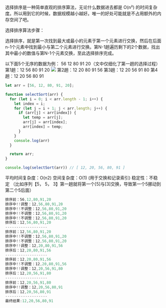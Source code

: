选择排序是一种简单直观的排序算法，无论什么数据进去都是 O(n²) 的时间复杂度。所以用到它的时候，数据规模越小越好。唯一的好处可能就是不占用额外的内存空间了吧。

选择排序算法步骤：

选择排序，就是第一次找到最大或最小的元素于第一个元素进行交换，然后在后面n-1个元素中找到最小与第二个元素进行交换。第N-1趟遍历剩下的2个数据，找出其中最小的数值与第N-1个元素交换，至此选择排序完成。

以下面5个无序的数据为例：
56 12 80 91 20（文中仅细化了第一趟的选择过程）
第1趟：12 56 80 91 20
![](http://my.csdn.net/uploads/201208/28/1346124560_3555.jpg)
第2趟：12 20 80 91 56
第3趟：12 20 56 91 80
第4趟：12 20 56 80 91

```javascript
let arr = [56, 12, 80, 91, 20];

function selectSort(arr) {
  for (let i = 0; i < arr.length - 1; i++) {
    let index = i;
    for (let j = i + 1; j < arr.length; j++) {
      if (arr[j] < arr[index]) {
        let temp = arr[j];
        arr[j] = arr[index];
        arr[index] = temp;
      }
    }
    console.log(arr)
  }

  return arr;
}

console.log(selectSort(arr)) // [ 12, 20, 56, 80, 91 ]
```

平均时间复杂度：O(n2)
空间复杂度：O(1)  (用于交换和记录索引)
稳定性：不稳定 （比如序列【5， 5， 3】第一趟就将第一个[5]与[3]交换，导致第一个5挪动到第二个5后面）

```javascript
排序前：56,12,80,91,20
排序中!!调整：12,56,80,91,20
排序中!!不调整：12,56,80,91,20
排序中!!不调整：12,56,80,91,20
排序中!!不调整：12,56,80,91,20
排序后：12,56,80,91,20
-------------------
排序前：12,56,80,91,20
排序中!!不调整：12,56,80,91,20
排序中!!不调整：12,56,80,91,20
排序中!!调整：12,20,80,91,56
排序后：12,20,80,91,56
-------------------
排序前：12,20,80,91,56
排序中!!不调整：12,20,80,91,56
排序中!!调整：12,20,56,91,80
排序后：12,20,56,91,80
-------------------
排序前：12,20,56,91,80
排序中!!调整：12,20,56,80,91
排序后：12,20,56,80,91
-------------------
最终结果:12,20,56,80,91
```